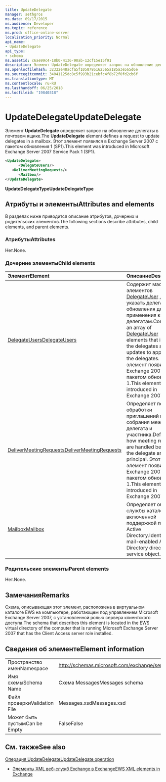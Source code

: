 ```yaml
---
title: UpdateDelegate
manager: sethgros
ms.date: 09/17/2015
ms.audience: Developer
ms.topic: reference
ms.prod: office-online-server
localization_priority: Normal
api_name:
- UpdateDelegate
api_type:
- schema
ms.assetid: c6ae99c4-18b0-4136-90ab-12cf15e15f91
description: Элемент UpdateDelegate определяет запрос на обновление делегаты в почтовом ящике. Этот элемент появился в Exchange Server 2007 с пакетом обновления 1 (SP1).
ms.openlocfilehash: 32322e48acfa5f1058786162565a185a3e565d6e
ms.sourcegitcommit: 34041125dc8c5f993b21cebfc4f8b72f0fd2cb6f
ms.translationtype: MT
ms.contentlocale: ru-RU
ms.lasthandoff: 06/25/2018
ms.locfileid: "19840318"
---
```

# <a name="updatedelegate"></a><span data-ttu-id="b7e52-104">UpdateDelegate</span><span class="sxs-lookup"><span data-stu-id="b7e52-104">UpdateDelegate</span></span>

<span data-ttu-id="b7e52-105">Элемент **UpdateDelegate** определяет запрос на обновление делегаты в почтовом ящике.</span><span class="sxs-lookup"><span data-stu-id="b7e52-105">The **UpdateDelegate** element defines a request to update delegates in a mailbox.</span></span> <span data-ttu-id="b7e52-106">Этот элемент появился в Exchange Server 2007 с пакетом обновления 1 (SP1).</span><span class="sxs-lookup"><span data-stu-id="b7e52-106">This element was introduced in Microsoft Exchange Server 2007 Service Pack 1 (SP1).</span></span> 
  
```xml
<UpdateDelegate>
      <DelegateUsers/>
   <DeliverMeetingRequests/>
      <Mailbox/>
</UpdateDelegate>
```

 <span data-ttu-id="b7e52-107">**UpdateDelegateType**</span><span class="sxs-lookup"><span data-stu-id="b7e52-107">**UpdateDelegateType**</span></span>
## <a name="attributes-and-elements"></a><span data-ttu-id="b7e52-108">Атрибуты и элементы</span><span class="sxs-lookup"><span data-stu-id="b7e52-108">Attributes and elements</span></span>

<span data-ttu-id="b7e52-109">В разделах ниже приводится описание атрибутов, дочерних и родительских элементов.</span><span class="sxs-lookup"><span data-stu-id="b7e52-109">The following sections describe attributes, child elements, and parent elements.</span></span>
  
### <a name="attributes"></a><span data-ttu-id="b7e52-110">Атрибуты</span><span class="sxs-lookup"><span data-stu-id="b7e52-110">Attributes</span></span>

<span data-ttu-id="b7e52-111">Нет.</span><span class="sxs-lookup"><span data-stu-id="b7e52-111">None.</span></span>
  
### <a name="child-elements"></a><span data-ttu-id="b7e52-112">Дочерние элементы</span><span class="sxs-lookup"><span data-stu-id="b7e52-112">Child elements</span></span>

|<span data-ttu-id="b7e52-113">**Элемент**</span><span class="sxs-lookup"><span data-stu-id="b7e52-113">**Element**</span></span>|<span data-ttu-id="b7e52-114">**Описание**</span><span class="sxs-lookup"><span data-stu-id="b7e52-114">**Description**</span></span>|
|:-----|:-----|
|[<span data-ttu-id="b7e52-115">DelegateUsers</span><span class="sxs-lookup"><span data-stu-id="b7e52-115">DelegateUsers</span></span>](delegateusers.md) <br/> |<span data-ttu-id="b7e52-116">Содержит массив элементов [DelegateUser](delegateuser.md) , чтобы указать делегатов и обновления для применения к делегатам.</span><span class="sxs-lookup"><span data-stu-id="b7e52-116">Contains an array of [DelegateUser](delegateuser.md) elements that identify the delegates and the updates to apply to the delegates.</span></span> <span data-ttu-id="b7e52-117">Этот элемент появился в Exchange 2007 с пакетом обновления 1.</span><span class="sxs-lookup"><span data-stu-id="b7e52-117">This element was introduced in Exchange 2007 SP1.</span></span>  <br/> |
|[<span data-ttu-id="b7e52-118">DeliverMeetingRequests</span><span class="sxs-lookup"><span data-stu-id="b7e52-118">DeliverMeetingRequests</span></span>](delivermeetingrequests.md) <br/> |<span data-ttu-id="b7e52-119">Определяет порядок обработки приглашений на собрания между делегата и участника.</span><span class="sxs-lookup"><span data-stu-id="b7e52-119">Defines how meeting requests are handled between the delegate and the principal.</span></span> <span data-ttu-id="b7e52-120">Этот элемент появился в Exchange 2007 с пакетом обновления 1.</span><span class="sxs-lookup"><span data-stu-id="b7e52-120">This element was introduced in Exchange 2007 SP1.</span></span>  <br/> |
|[<span data-ttu-id="b7e52-121">Mailbox</span><span class="sxs-lookup"><span data-stu-id="b7e52-121">Mailbox</span></span>](mailbox.md) <br/> |<span data-ttu-id="b7e52-122">Определяет объект службы каталогов с включенной поддержкой почты Active Directory.</span><span class="sxs-lookup"><span data-stu-id="b7e52-122">Identifies a mail-enabled Active Directory directory service object.</span></span>  <br/> |
   
### <a name="parent-elements"></a><span data-ttu-id="b7e52-123">Родительские элементы</span><span class="sxs-lookup"><span data-stu-id="b7e52-123">Parent elements</span></span>

<span data-ttu-id="b7e52-124">Нет.</span><span class="sxs-lookup"><span data-stu-id="b7e52-124">None.</span></span>
  
## <a name="remarks"></a><span data-ttu-id="b7e52-125">Замечания</span><span class="sxs-lookup"><span data-stu-id="b7e52-125">Remarks</span></span>

<span data-ttu-id="b7e52-126">Схема, описывающая этот элемент, расположена в виртуальном каталоге EWS на компьютере, работающем под управлением Microsoft Exchange Server 2007, с установленной ролью сервера клиентского доступа.</span><span class="sxs-lookup"><span data-stu-id="b7e52-126">The schema that describes this element is located in the EWS virtual directory of the computer that is running Microsoft Exchange Server 2007 that has the Client Access server role installed.</span></span>
  
## <a name="element-information"></a><span data-ttu-id="b7e52-127">Сведения об элементе</span><span class="sxs-lookup"><span data-stu-id="b7e52-127">Element information</span></span>

|||
|:-----|:-----|
|<span data-ttu-id="b7e52-128">Пространство имен</span><span class="sxs-lookup"><span data-stu-id="b7e52-128">Namespace</span></span>  <br/> |http://schemas.microsoft.com/exchange/services/2006/messages  <br/> |
|<span data-ttu-id="b7e52-129">Имя схемы</span><span class="sxs-lookup"><span data-stu-id="b7e52-129">Schema Name</span></span>  <br/> |<span data-ttu-id="b7e52-130">Схема Messages</span><span class="sxs-lookup"><span data-stu-id="b7e52-130">Messages schema</span></span>  <br/> |
|<span data-ttu-id="b7e52-131">Файл проверки</span><span class="sxs-lookup"><span data-stu-id="b7e52-131">Validation File</span></span>  <br/> |<span data-ttu-id="b7e52-132">Messages.xsd</span><span class="sxs-lookup"><span data-stu-id="b7e52-132">Messages.xsd</span></span>  <br/> |
|<span data-ttu-id="b7e52-133">Может быть пустым</span><span class="sxs-lookup"><span data-stu-id="b7e52-133">Can be Empty</span></span>  <br/> |<span data-ttu-id="b7e52-134">False</span><span class="sxs-lookup"><span data-stu-id="b7e52-134">False</span></span>  <br/> |
   
## <a name="see-also"></a><span data-ttu-id="b7e52-135">См. также</span><span class="sxs-lookup"><span data-stu-id="b7e52-135">See also</span></span>



[<span data-ttu-id="b7e52-136">Операция UpdateDelegate</span><span class="sxs-lookup"><span data-stu-id="b7e52-136">UpdateDelegate operation</span></span>](updatedelegate-operation.md)


- [<span data-ttu-id="b7e52-137">Элементы XML веб-служб Exchange в Exchange</span><span class="sxs-lookup"><span data-stu-id="b7e52-137">EWS XML elements in Exchange</span></span>](ews-xml-elements-in-exchange.md)


